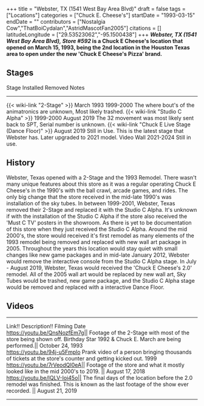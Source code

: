 +++
title = "Webster, TX (1541 West Bay Area Blvd)"
draft = false
tags = ["Locations"]
categories = ["Chuck E. Cheese's"]
startDate = "1993-03-15"
endDate = ""
contributors = ["Nostalgia Cow","ThatBoiCydalan","AstridMascotFan2005"]
citations = []
latitudeLongitude = ["29.53523062","-95.1500438"]
+++
***Webster, TX (1541 West Bay Area Blvd), Store #592* is a Chuck E Cheese's location that opened on March 15, 1993, being the 2nd location in the Houston Texas area to open under the new 'Chuck E Cheese's Pizza' brand.**

## Stages

  Stage                                                      Installed     Removed         Notes
  ---------------------------------------------------------- ------------- --------------- -----------------------------------------------------------------------------
  {{< wiki-link "2-Stage" >}}                            March 1993    1999-2000       The where bout's of the animatronics are unknown, Most likely trashed.
  {{< wiki-link "Studio C Alpha" >}}                     1999-2000     August 2019     The 32 movement was most likely sent back to SPT, Serial number is unknown.
  {{< wiki-link "Chuck E Live Stage (Dance Floor)" >}}   August 2019   Still in Use.   This is the latest stage that Webster has. Later upgraded to 2021 model.
  Video Wall                                                 2021-2024     Still in use.   

## History

Webster, Texas opened with a 2-Stage and the 1993 Remodel. There wasn't many unique features about this store as it was a regular operating Chuck E Cheese's in the 1990's with the ball crawl, arcade games, and rides. The only big change that the store received in the mid-late 1990's was installation of the sky tubes.
In between 1999-2001, Webster, Texas removed their 2-Stage and replaced it with the Studio C Alpha. It's unknown if with the installation of the Studio C Alpha if the store also received the 'Must C TV' posters in the showroom. As there is yet to be documentation of this store when they just received the Studio C Alpha. Around the mid 2000's, the store would received it's first remodel as many elements of the 1993 remodel being removed and replaced with new wall art package in 2005. Throughout the years this location would stay quiet with small changes like new game packages and in mid-late January 2012, Webster would remove the interactive console from the Studio C Alpha stage.
In July - August 2019, Webster, Texas would received the 'Chuck E Cheese's 2.0' remodel. All of the 2005 wall art would be replaced by new wall art, Sky Tubes would be trashed, new game package, and the Studio C Alpha stage would be removed and replaced with a interactive Dance Floor.

## Videos

  ---------------------------------------------------------------------------------------------------------------------------------------------------------------------------------------- ------------------------------------------------------------------------------------------------------- ------
  Link!! Description!! Filming Date                                                                                                                                                                                                                                                                
  https://youtu.be/QnsNozfEm7g|| Footage of the 2-Stage with most of the store being shown off. Birthday Star 1992 & Chuck E. March are being performed.|| October 24, 1993                                                                                                                    
  https://youtu.be/94j-u5Fmplo                                                                                                                                                             Prank video of a person bringing thousands of tickets at the store's counter and getting kicked out.   1999
  https://youtu.be/7rVeodQI0eA|| Footage of the store and what it mostly looked like in the mid 2000's to 2019. || August 17, 2018                                                                                                                                                            
  https://youtu.be/IQLV-Ioi45o|| The final days of the location before the 2.0 remodel was finished. This is known as the last footage of the show ever recorded. || August 21, 2019                                                                                                           
  ---------------------------------------------------------------------------------------------------------------------------------------------------------------------------------------- ------------------------------------------------------------------------------------------------------- ------
